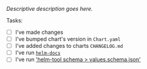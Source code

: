 _Descriptive description goes here._

Tasks:

- [ ] I've made changes
- [ ] I've bumped chart's version in `Chart.yaml`
- [ ] I've added changes to charts `CHANGELOG.md`
- [ ] I've run [`helm-docs`](https://github.com/norwoodj/helm-docs)
- [ ] I've run ['helm-tool schema > values.schema.json'](https://github.com/cert-manager/helm-tool)
